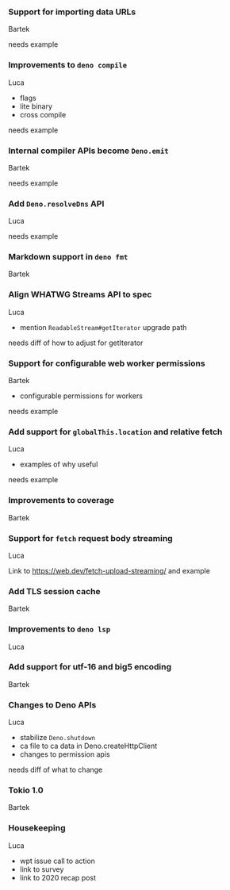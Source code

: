 ### Support for importing data URLs

Bartek

needs example

### Improvements to `deno compile`

Luca

- flags
- lite binary
- cross compile

needs example

### Internal compiler APIs become `Deno.emit`

Bartek

needs example

### Add `Deno.resolveDns` API

Luca

needs example

### Markdown support in `deno fmt`

Bartek

### Align WHATWG Streams API to spec

Luca

- mention `ReadableStream#getIterator` upgrade path

needs diff of how to adjust for getIterator

### Support for configurable web worker permissions

Bartek

- configurable permissions for workers

needs example

### Add support for `globalThis.location` and relative fetch

Luca

- examples of why useful

needs example

### Improvements to coverage

Bartek

### Support for `fetch` request body streaming

Luca

Link to https://web.dev/fetch-upload-streaming/ and example

### Add TLS session cache

Bartek

### Improvements to `deno lsp`

Luca

### Add support for utf-16 and big5 encoding

Bartek

### Changes to Deno APIs

Luca

- stabilize `Deno.shutdown`
- ca file to ca data in Deno.createHttpClient
- changes to permission apis

needs diff of what to change

### Tokio 1.0

Bartek

### Housekeeping

Luca

- wpt issue call to action
- link to survey
- link to 2020 recap post
